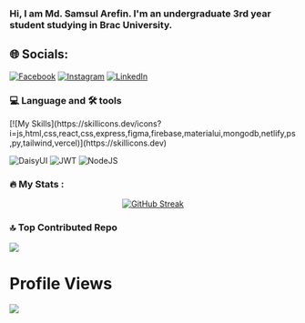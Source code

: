 ### Hi, I am Md. Samsul Arefin. I'm an undergraduate 3rd year student studying in Brac University. 


## 🌐 Socials:
[![Facebook](https://img.shields.io/badge/Facebook-%231877F2.svg?logo=Facebook&logoColor=white)](https://facebook.com/https://www.facebook.com/zidan.tanzim/) [![Instagram](https://img.shields.io/badge/Instagram-%23E4405F.svg?logo=Instagram&logoColor=white)](https://instagram.com/https://www.instagram.com/crosshairs_532/) [![LinkedIn](https://img.shields.io/badge/LinkedIn-%230077B5.svg?logo=linkedin&logoColor=white)](https://linkedin.com/in/https://www.linkedin.com/in/md-samsul-arefin-83195321b/) 

<h3 align="left"> 💻 Language and 🛠 tools</h3>
[![My Skills](https://skillicons.dev/icons?i=js,html,css,react,css,express,figma,firebase,materialui,mongodb,netlify,ps,py,tailwind,vercel)](https://skillicons.dev)

![DaisyUI](https://img.shields.io/badge/daisyui-5A0EF8?style=plastic&logo=daisyui&logoColor=white) ![JWT](https://img.shields.io/badge/JWT-black?style=plastic&logo=JSON%20web%20tokens) ![NodeJS](https://img.shields.io/badge/node.js-6DA55F?style=plastic&logo=node.js&logoColor=white)

<h3 align="left">🔥  My Stats :</h3>

<p align="center">
  <a href="https://git.io/streak-stats"><img src="https://github-readme-streak-stats.herokuapp.com?user=Crosshairs532&theme=nightowl" alt="GitHub Streak" /></a>
</p>


### 🔝 Top Contributed Repo
![](https://github-contributor-stats.vercel.app/api?username=Crosshairs532&limit=5&theme=tokyonight&combine_all_yearly_contributions=true)


# Profile Views
[![](https://visitcount.itsvg.in/api?id=Crosshairs532&icon=8&color=0)](https://visitcount.itsvg.in)

<!-- Proudly created with GPRM ( https://gprm.itsvg.in ) -->
